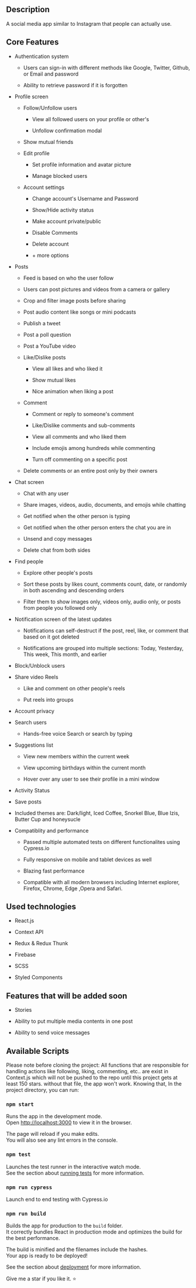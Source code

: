 <h2>Description</h2>
A social media app similar to Instagram that people can actually use.


<h2>Core Features</h2>

 <ul class="bullet--1">
                                             <li><p>Authentication system</p>
                                              <ul class="bullet--2">
                                               <li><p>Users can sign-in with different methods like Google, Twitter, Github, or Email and password</p></li>
                                               <li><p>Ability to retrieve password if it is forgotten </p></li>
                                              </ul>
                                               </li>
                                            <li><p>Profile screen</p>
                                                <ul class="bullet--2">
                                                    <li> <p>Follow/Unfollow users
                                                        <ul>
                                                            <li class="bullet--3"><p>View all followed users on your profile or other's</p></li>
                                                            <li class="bullet--3"><p>Unfollow confirmation modal</p></li>
                                                        </ul>
                                                        </p>
                                                    </li>
                                                    <li><p>Show mutual friends</p></li>
                                                    <li><p>Edit profile</p>
                                                            <ul>
                                                                <li class="bullet--3"><p>Set profile information and avatar picture</p></li>
                                                                <li class="bullet--3"><p>Manage blocked users</p></li>
                                                            </ul>
                                                        </li>
                                                    <li><p>Account settings</p></li>
                                                     <ul>
                                                             <li class="bullet--3"><p>Change account's Username and Password</p></li>
                                                             <li class="bullet--3"><p>Show/Hide activity status</p></li>
                                                             <li class="bullet--3"><p>Make account private/public </p></li>
                                                             <li class="bullet--3"><p>Disable Comments</p></li>
                                                             <li class="bullet--3"><p>Delete account</p></li>
                                                             <li class="bullet--3"><p> + more options</p></li>
                                                    </ul>
                                                </ul>
                                            </li>
                                            <li><p>Posts</p>
                                                <ul class="bullet--2">
                                                    <li><p>Feed is based on who the user follow</p></li>
                                                    <li><p>Users can post pictures and videos from a camera or gallery</p></li>
                                                    <li><p>Crop and filter image posts before sharing</p></li>
                                                    <li><p>Post audio content like songs or mini podcasts</p></li>
                                                    <li><p>Publish a tweet</p></li>
                                                    <li><p>Post a poll question</p></li>
                                                    <li><p>Post a YouTube video</p></li>
                                                    <li><p>Like/Dislike posts
                                                        <ul class="bullet--3">
                                                            <li><p>View all likes and who liked it</p></li>
                                                            <li><p>Show mutual likes</p></li>
                                                            <li><p>Nice animation when liking a post</p></li>
                                                        </ul>
                                                        </p>
                                                    </li>
                                                    <li><p>Comment
                                                            <ul class="bullet--3">
                                                                <li><p>Comment or reply to someone's comment</p></li>
                                                                <li><p>Like/Dislike comments and sub-comments</p></li>
                                                                <li><p>View all comments and who liked them</p></li>
                                                                <li><p>Include emojis among hundreds while commenting</p></li>
                                                                 <li><p>Turn off commenting on a specific post</p></li>
                                                            </ul>
                                                        </p>
                                                    </li>
                                                    <li><p>Delete comments or an entire post only by their owners </p>
                                                    </li>
                                                </ul>
                                            </li>
                                            <li>
                                                <p>Chat screen</p>
                                                <ul class="bullet--2">
                                                    <li><p>Chat with any user</p></li>
                                                    <li><p>Share images, videos, audio, documents, and emojis while chatting</p></li>
                                                    <li><p>Get notified when the other person is typing</p></li>
                                                    <li><p>Get notified when the other person enters the chat you are in</p></li>
                                                    <li><p>Unsend and copy messages</p></li>
                                                    <li><p>Delete chat from both sides</p></li>
                                                </ul>
                                            </li>
                                             <li>
                                                <p>Find people</p>
                                                <ul class="bullet--2">
                                                    <li><p>Explore other people's posts</p></li>
                                                    <li><p>Sort these posts by likes count, comments count, date, or randomly in both ascending and descending orders</p></li>
                                                    <li><p>Filter them to show images only, videos only, audio only, or posts from people you followed only</p></li>
                                                </ul>
                                            </li>
                                            <li>
                                                <p>Notification screen of the latest updates</p>
                                                <ul class="bullet--2">
                                                 <li><p>Notifications can self-destruct if the post, reel, like, or comment that based on it got deleted</p></li>
                                                  <li><p>Notifications are grouped into multiple sections: Today, Yesterday, This week, This month, and earlier</p></li>
                                                </ul>
                                            </li>
                                            <li><p>Block/Unblock users</p></li>
                                            <li><p>Share video Reels</p>
                                                       <ul class="bullet--2">
                                                          <li><p>Like and comment on other people's reels</p></li>
                                                          <li><p>Put reels into groups</p></li>
                                                    </ul>
                                            </li>
                                            <li><p>Account privacy</p></li>
                                            <li><p>Search users</p>
                                                <ul class="bullet--2">
                                                 <li><p>Hands-free voice Search or search by typing</p></li>
                                                </ul>
                                            </li>
                                            <li>
                                                <p>Suggestions list</p>
                                                <ul class="bullet--2">
                                                 <li><p>View new members within the current week</p></li>
                                                 <li><p>View upcoming birthdays within the current month</p></li>
                                                  <li><p>Hover over any user to see their profile in a mini window</p></li>
                                                </ul>
                                            </li>
                                            <li><p>Activity Status</p></li>
                                            <li><p>Save posts</p></li>
                                            <li><p>Included themes are: Dark/light, Iced Coffee, Snorkel Blue, Blue Izis, Butter Cup and honeysucle</p></li>
                                            <li>
                                                <p>Compatiblity and performance</p>
                                                 <ul class="bullet--2">
                                                    <li><p>Passed multiple automated tests on different functionalites using Cypress.io</p></li>
                                                    <li><p>Fully responsive on mobile and tablet devices as well</p></li>
                                                    <li><p>Blazing fast performance</p></li>
                                                    <li><p>Compatible with all modern browsers including Internet explorer, Firefox, Chrome, Edge ,Opera and Safari.</p></li>
                                                </ul>
                                            </li>
                                        </ul>
 <h2>Used technologies</h2>    
  <ul class="bullet--1">
                                                    <li><p>React.js</p></li>
                                                    <li><p>Context API</p></li>
                                                    <li><p>Redux & Redux Thunk</p></li>
                                                    <li><p>Firebase</p></li>
                                                    <li><p>SCSS</p></li>
                                                    <li><p>Styled Components</p></li>
                                                </ul>
  <h2>Features that will be added soon</h2>  
   <ul class="bullet--1">
    <li><p>Stories</p></li>
    <li><p>Ability to put multiple media contents in one post</p></li>
    <li><p>Ability to send voice messages</p></li>
   </ul>

## Available Scripts
Please note before cloning the project: All functions that are responsible for handling actions like following, liking, commenting, etc.. are exist in Context.js which will not be pushed to the repo until this project gets at least 150 stars. without that file, the app won't work.
Knowing that, In the project directory, you can run:

### `npm start`

Runs the app in the development mode.<br />
Open [http://localhost:3000](http://localhost:3000) to view it in the browser.

The page will reload if you make edits.<br />
You will also see any lint errors in the console.

### `npm test`

Launches the test runner in the interactive watch mode.<br />
See the section about [running tests](https://facebook.github.io/create-react-app/docs/running-tests) for more information.

### `npm run cypress`

Launch end to end testing with Cypress.io
### `npm run build`

Builds the app for production to the `build` folder.<br />
It correctly bundles React in production mode and optimizes the build for the best performance.

The build is minified and the filenames include the hashes.<br />
Your app is ready to be deployed!

See the section about [deployment](https://facebook.github.io/create-react-app/docs/deployment) for more information.

Give me a star if you like it. ⭐


